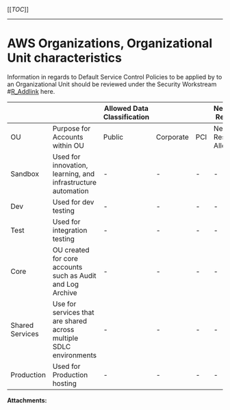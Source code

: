   

  

|    |    |    |    |
| --- | --- | --- | --- |

  

[[_TOC_]]

* * *

AWS Organizations, Organizational Unit characteristics
======================================================

Information in regards to Default Service Control Policies to be applied by to an Organizational Unit should be reviewed under the Security Workstream #[R\_Addlink](https://aws.amazon.com/security/) here. 

|     |     | Allowed Data Classification |  |  | Networking Resources |  |
| --- | --- | --- | --- | --- | --- | --- |
| OU | Purpose for Accounts within OU | Public | Corporate | PCI | Network Resources Allowed | VPN to Corp |
| Sandbox | Used for innovation, learning, and infrastructure automation | -   | -   | -   | -   | -   |
| Dev | Used for dev testing | -   | -   | -   | -   | -   |
| Test | Used for integration testing | -   | -   | -   | -   | -   |
| Core | OU created for core accounts such as Audit and Log Archive | -   | -   | -   | -   | -   |
| Shared Services | Use for services that are shared across multiple SDLC environments | -   | -   | -   | -   | -   |
| Production | Used for Production hosting | -   | -   | -   | -   | -   |

 **Attachments:** 

